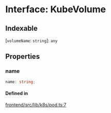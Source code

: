 # Interface: KubeVolume

## Indexable

 \[`volumeName`: `string`\]: `any`

## Properties

### name

```ts
name: string;
```

#### Defined in

[frontend/src/lib/k8s/pod.ts:7](https://github.com/headlamp-k8s/headlamp/blob/2481a1c9f2b4a69a9320466e7a455215b14b97b0/frontend/src/lib/k8s/pod.ts#L7)
